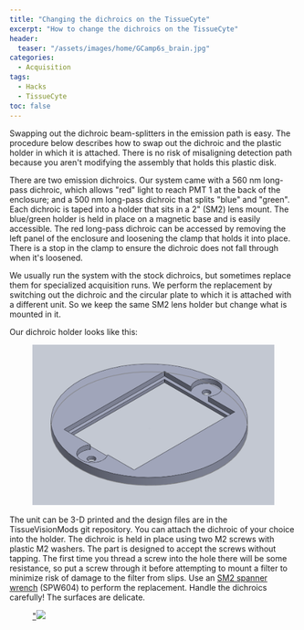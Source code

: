```yaml
---
title: "Changing the dichroics on the TissueCyte"
excerpt: "How to change the dichroics on the TissueCyte"
header:
  teaser: "/assets/images/home/GCamp6s_brain.jpg"
categories:
  - Acquisition
tags: 
  - Hacks
  - TissueCyte
toc: false
---
```

 

Swapping out the dichroic beam-splitters in the emission path is easy. 
The procedure below describes how to swap out the dichroic and the plastic holder in which it is attached. 
There is no risk of misaligning detection path because you aren't modifying the assembly that holds this plastic disk.

There are two emission dichroics. Our system came with a 560 nm long-pass dichroic, which allows "red" light to reach PMT 1 at the back of the enclosure; and a 500 nm long-pass dichroic that splits "blue" and "green". Each dichroic is taped into a holder that sits in a 2" (SM2) lens mount. The blue/green holder is held in place on a magnetic base and is easily accessible. The red long-pass dichroic can be accessed by removing the left panel of the enclosure and loosening the clamp that holds it into place. There is a stop in the clamp to ensure the dichroic does not fall through when it's loosened. 

We usually run the system with the stock dichroics, but sometimes replace them for specialized acquisition runs. We perform the replacement by switching out the dichroic and the circular plate to which it is attached with a different unit. So we keep the same SM2 lens holder but change what is mounted in it.

Our dichroic holder looks like this:
<figure>
    <a href="/assets/images/posts/SM2_filter_holder.png"><img src="/assets/images/posts/SM2_filter_holder.png"></a>
</figure>

The unit can be 3-D printed and the design files are in the TissueVisionMods git repository. You can attach the dichroic of your choice into the holder. The dichroic is held in place using two M2 screws with plastic M2 washers. 
The part is designed to accept the screws without tapping. 
The first time you thread a screw into the hole there will be some resistance, so put a screw through it before attempting to mount a filter to minimize risk of damage to the filter from slips. 
Use an [SM2 spanner wrench](https://www.thorlabs.com/thorproduct.cfm?partnumber=SPW604) (SPW604) to perform the replacement. Handle the dichroics carefully! The surfaces are delicate.

<figure>
    <a href="/assets/images/posts/SM2_filter_holder_picture_with_screw.jpg.png">"<img src="/assets/images/posts/SM2_filter_holder_picture_with_screw.jpg.png"></a>
</figure>

